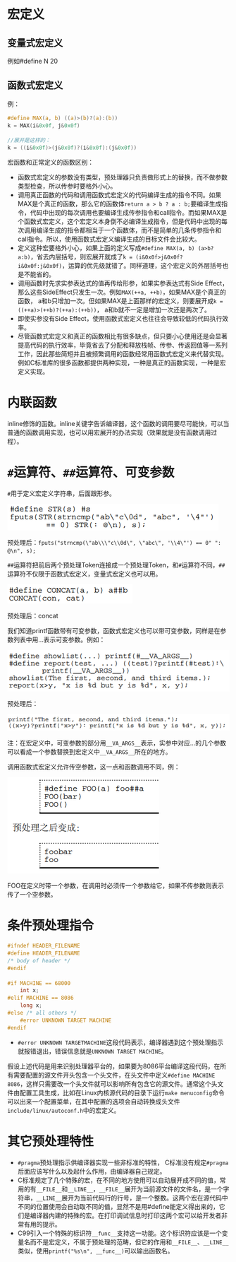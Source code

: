 # 宏定义

## 变量式宏定义

例如#define N 20

## 函数式宏定义

例：
```c
#define MAX(a, b) ((a)>(b)?(a):(b))
k = MAX(i&0x0f, j&0x0f)

//展开是这样的：
k = ((i&0x0f)>(j&0x0f)?(i&0x0f):(j&0x0f))
```

宏函数和正常定义的函数区别：

* 函数式宏定义的参数没有类型，预处理器只负责做形式上的替换，而不做参数类型检查，所以传参时要格外小心。
* 调用真正函数的代码和调用函数式宏定义的代码编译生成的指令不同。如果MAX是个真正的函数，那么它的函数体`return a > b ? a : b;`要编译生成指令，代码中出现的每次调用也要编译生成传参指令和call指令。而如果MAX是个函数式宏定义，这个宏定义本身倒不必编译生成指令，但是代码中出现的每次调用编译生成的指令都相当于一个函数体，而不是简单的几条传参指令和call指令。所以，使用函数式宏定义编译生成的目标文件会比较大。
* 定义这种宏要格外小心，如果上面的定义写成`#define MAX(a, b) (a>b?a:b)`，省去内层括号，则宏展开就成了`k = (i&0x0f>j&0x0f?i&0x0f:j&0x0f)`，运算的优先级就错了。同样道理，这个宏定义的外层括号也是不能省的。
* 调用函数时先求实参表达式的值再传给形参，如果实参表达式有Side Effect，那么这些SideEffect只发生一次。例如`MAX(++a, ++b)`，如果MAX是个真正的函数， a和b只增加一次。但如果MAX是上面那样的宏定义，则要展开成`k = ((++a)>(++b)?(++a):(++b))`， a和b就不一定是增加一次还是两次了。
* 即使实参没有Side Effect，使用函数式宏定义也往往会导致较低的代码执行效率。
* 尽管函数式宏定义和真正的函数相比有很多缺点，但只要小心使用还是会显著提高代码的执行效率，毕竟省去了分配和释放栈帧、传参、传返回值等一系列工作，因此那些简短并且被频繁调用的函数经常用函数式宏定义来代替实现。例如C标准库的很多函数都提供两种实现，一种是真正的函数实现，一种是宏定义实现。

# 内联函数

inline修饰的函数。inline关键字告诉编译器，这个函数的调用要尽可能快，可以当普通的函数调用实现，也可以用宏展开的办法实现（效果就是没有函数调用过程）。

# `#`运算符、`##`运算符、可变参数

`#`用于定义宏定义字符串，后面跟形参。

![](res/1.png)

预处理后：`fputs("strncmp(\"ab\\\"c\\0d\", \"abc\", '\\4\"') == 0" ": @\n", s);`

`##`运算符把前后两个预处理Token连接成一个预处理Token，和`#`运算符不同，`##`运算符不仅限于函数式宏定义，变量式宏定义也可以用。

![](res/2.png)

预处理后：concat

我们知道printf函数带有可变参数，函数式宏定义也可以带可变参数，同样是在参数列表中用...表示可变参数。例如：

![](res/3.png)

预处理后：

![](res/4.png)

注：在宏定义中，可变参数的部分用`__VA_ARGS__`表示，实参中对应...的几个参数可以看成一个参数替换到宏定义中`__VA_ARGS__`所在的地方。

调用函数式宏定义允许传空参数，这一点和函数调用不同，例：

![](res/5.png)

FOO在定义时带一个参数，在调用时必须传一个参数给它，如果不传参数则表示传了一个空参数。

# 条件预处理指令

```c
#ifndef HEADER_FILENAME
#define HEADER_FILENAME
/* body of header */
#endif

#if MACHINE == 68000
    int x;
#elif MACHINE == 8086
    long x;
#else /* all others */
    #error UNKNOWN TARGET MACHINE
#endif
```

* `#error UNKNOWN TARGETMACHINE`这段代码表示，编译器遇到这个预处理指示就报错退出，错误信息就是`UNKNOWN TARGET MACHINE`。

假设上述代码是用来识别处理器平台的，如果要为8086平台编译这段代码，在所有需要配置的源文件开头包含一个头文件，在头文件中定义`#define MACHINE 8086`，这样只需要改一个头文件就可以影响所有包含它的源文件。通常这个头文件由配置工具生成，比如在Linux内核源代码的目录下运行`make menuconfig`命令可以出来一个配置菜单，在其中配置的选项会自动转换成头文件`include/linux/autoconf.h`中的宏定义。

# 其它预处理特性

* `#pragma`预处理指示供编译器实现一些非标准的特性， C标准没有规定`#pragma`后面应该写什么以及起什么作用，由编译器自己规定。
* C标准规定了几个特殊的宏，在不同的地方使用可以自动展开成不同的值，常用的有`__FILE__`和`__LINE__`，`__FILE__`展开为当前源文件的文件名，是一个字符串，`__LINE__`展开为当前代码行的行号，是一个整数。这两个宏在源代码中不同的位置使用会自动取不同的值，显然不是用#define能定义得出来的，它们是编译器内建的特殊的宏。在打印调试信息时打印这两个宏可以给开发者非常有用的提示。
* C99引入一个特殊的标识符`__func__`支持这一功能。这个标识符应该是一个变量名而不是宏定义，不属于预处理的范畴，但它的作用和`__FILE__`、`__LINE__`类似，使用`printf("%s\n", __func__)`可以输出函数名。
